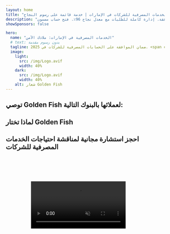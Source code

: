 ```yaml
---
layout: home
title: "الخدمات المصرفية للشركات في الإمارات | خدمة قائمة على رسوم النجاح"
description: "حسابات شركات متعددة العملات بدون رسوم مقدمة - ادفع فقط بعد الموافقة. إدارة كاملة للطلبات مع معدل نجاح 96٪. فتح حساب مضمون."
showSponsors: false

hero:
  name: "الخدمات المصرفية في الإمارات: ملاذك الآمن"
  # text: بدون رسوم مقدمة
  tagline: ضمان الموافقة على الحسابات المصرفية للشركات في 2025. <span class="hl">بدون رسوم مقدمة</span> - ادفع فقط بعد الموافقة. معدل نجاح 96٪.
  image:
    light:
      src: /img/Logo.avif
      width: 40%
    dark:
      src: /img/Logo.avif
      width: 40%
    alt: شعار Golden Fish
---
```


<FeatureCards :features="[
  {
    title: 'موافقات مضمونة على الحسابات',
    bullet: '✓',
    items: [
      'ضمان لمدة شهرين للموافقة على الحساب الأول',
      'ضمان لمدة ثلاثة أشهر للحساب الثاني',
      'إعداد خطة عمل عالية الجودة',
      'دعم شامل للعناية الواجبة',
      'استراتيجية التواصل المباشر مع البنك',
      'إعداد حزمة مصرفية كاملة'
    ],
    linkText: 'اقرأ المزيد',
    link: '../../corporate-banking-services/guaranteed-account-approvals',
    icon: {
      light: '/video/iStock-2186765808.mp4',
      dark: '/video/iStock-2166377244.mp4',
      alt: 'المتطلبات المصرفية',
    }
  },
]" />

<FeatureCards :features="[
  {
    title: 'حسابات مصرفية إماراتية للأعمال عالية المخاطر',
    items: [
      'إرشادات خبيرة حول العناية الواجبة المعززة (EDD)',
      'مراقبة المعاملات وإدارة المخاطر',
      'إعداد سياسات وإجراءات الامتثال',
      'إدارة العلاقات المصرفية',
      'تحديثات وتدقيقات امتثال منتظمة',
      'التخطيط للطوارئ لأمن الحساب'
    ],
    linkText: 'اقرأ المزيد',
    link: '../../corporate-banking-services/UAE-Bank-Accounts-for-High-Risk-Business',
    icon: {
      light: '/img/iStock-1333000394.avif',
      dark: '/img/iStock-584576538.avif',
      alt: 'الخدمات المصرفية',
    }
  },
  {
    title: 'حافظ على الامتثال: احمِ أعمالك في الإمارات',
    items: [
      'تدقيقات امتثال منتظمة لتحديد المخاطر المحتملة',
      'خدمات PRO شاملة للموافقات الحكومية',
      'إدارة تجديد الرخص والتنبيهات',
      'استشارات مصرفية وصيانة الحساب',
      'دعم الامتثال لضريبة القيمة المضافة وESR',
      'امتثال تأشيرات الموظفين وقانون العمل',
      'ورش عمل تدريبية حول التحديثات التنظيمية'
    ],
    linkText: 'اقرأ المزيد',
    link: '../../company-registration/Protect-Your-Business',
    icon: {
      light: '/img/iStock-1382278859.jpg',
      dark: '/img/iStock-1867623684.jpg',
      alt: 'الخدمات المصرفية',
    }
  },
  {
    title: 'مزايا الخدمات المصرفية للشركات في الإمارات',
    items: [
      'نظام مصرفي قوي بتصنيف **Aa2** من موديز',
      '**سعر صرف ثابت للدولار الأمريكي منذ 1980**',
      'لا قيود على حركة رأس المال',
      'احتياطيات أجنبية تتجاوز 184 مليار دولار أمريكي',
      'استقرار سياسي واقتصادي',
      'نظام مصرفي مدعوم حكومياً',
      'خدمات مصرفية رقمية عالمية المستوى'
    ],
    linkText: 'اقرأ المزيد',
    link: '../../company-registration/banking',
    icon: {
      light: '/img/iStock-1032707788.jpg',
      dark: '/img/iStock-1152367067.avif',
      alt: 'العملية المصرفية',
    }
  }
]" />

## توصي Golden Fish لعملائها بالبنوك التالية:

<!--@include: /../../include/recommended-banks.md-->

## لماذا تختار Golden Fish

<BenefitsList :features="[
  {
    icon: '🏢',
    title: 'خبرة محلية في الإمارات',
    text: 'متخصصون متفانون في دبي يقدمون إرشادات خبيرة في كل خطوة من العملية.'
  },
  {
    icon: '📊',
    title: 'معدل نجاح مثبت',
    text: 'معدل موافقة يتجاوز 90٪ مع مئات التأشيرات والحسابات المصرفية وتسجيلات الشركات الصادرة من خلال معالجتنا المتميزة.'
  },
  {
    icon: '💸',
    title: '**رسوم مبنية على النجاح**',
    text: '[الدفع فقط بعد الموافقة](/uae-business/benefits/success-based-fees). شفافية كاملة بدون تكاليف خفية.'
  },
]" />

## احجز استشارة مجانية لمناقشة احتياجات الخدمات المصرفية للشركات

<video  autoplay muted playsinline style="padding: 80px" >
  <source src="/video/iStock-2185918790.mp4" type="video/mp4">
</video>

<ContactFormModal 
  formName="Banking [offer]" 
  buttonText="احصل على استشارة مجانية" 
  categoryLabel="مستوى الدعم المطلوب: *" 
  categoryPlaceholderText="اختر مستوى الدعم المناسب لك"
  messageLabel="ساعدنا في التحضير لاستشارتك (موصى به)"
  messagePlaceholderText="أخبرنا عن نوع نشاطك التجاري، ومناطق عملك، وحجم المعاملات المتوقع، وأي احتياجات مصرفية محددة (عملات متعددة، تمويل تجاري، إلخ)"
  :services="[
  'أساسي — استشارة أساسية للوثائق وفتح الحساب فقط',
  'قياسي — وثائق كاملة وتوجيه خلال جميع المراحل المصرفية',
  'شامل — إعداد مصرفي كامل الخدمات مع حد أدنى من المشاركة من جانبك',
  'مخصص — بحاجة إلى مناقشة المعاملات عالية الحجم أو الهيكل متعدد الولايات القضائية',
  ]"
/>